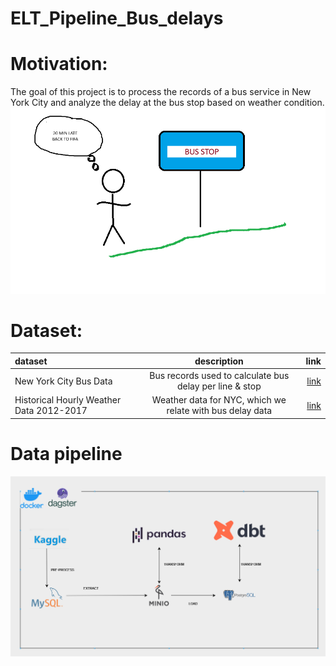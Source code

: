 # ELT_Pipeline_Bus_delays
# Motivation:
  The goal of this project is to process the records of a bus service in New York City and analyze the delay at the bus stop based on weather condition.
   ![](https://github.com/longkhanh-fam/ELT_Pipeline_Bus_delays/blob/main/imgs/BUS1.png)
# Dataset:
  | dataset | description | link |
|:------------ |:--------------:| ------------:|
|New York City Bus Data    |Bus records used to calculate bus delay per line & stop    | [link](https://www.kaggle.com/datasets/stoney71/new-york-city-transport-statistics)    |
| Historical Hourly Weather Data 2012-2017   |Weather data for NYC, which we relate with bus delay data  | [link](https://www.kaggle.com/datasets/selfishgene/historical-hourly-weather-data)   |
# Data pipeline
  ![](https://github.com/longkhanh-fam/ELT_Pipeline_Bus_delays/blob/main/imgs/pipeline%20(2).png)
